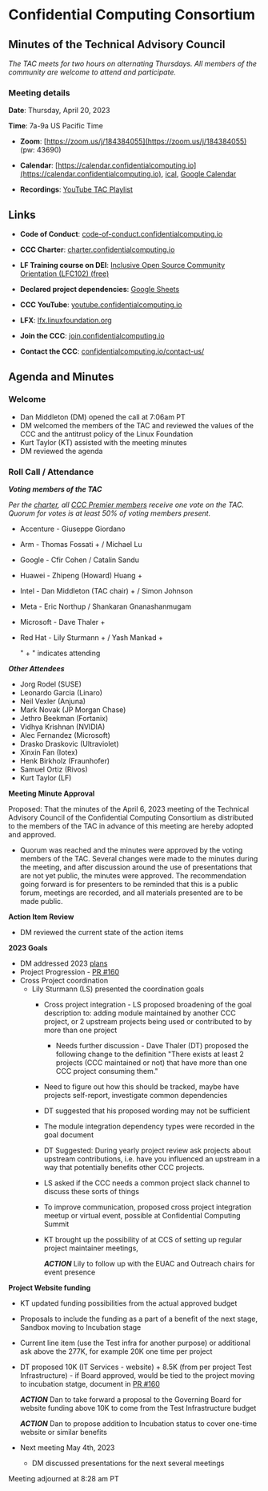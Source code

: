 # Confidential Computing Consortium

## Minutes of the Technical Advisory Council

*The TAC meets for two hours on alternating Thursdays. All members of the community are welcome to attend and participate.*

### Meeting details

**Date**: Thursday, April 20, 2023

**Time**: 7a-9a US Pacific Time

* **Zoom**: [https://zoom.us/j/184384055](https://zoom.us/j/184384055) (pw: 43690)

* **Calendar**: [https://calendar.confidentialcomputing.io](https://calendar.confidentialcomputing.io),
[ical](https://calendar.google.com/calendar/ical/c\_c0pcihr7n2n1k3a38i32d9ag10%40group.calendar.google.com/public/basic.ics),
[Google Calendar](https://calendar.google.com/calendar/u/0/r?cid=c\_c0pcihr7n2n1k3a38i32d9ag10@group.calendar.google.com)

* **Recordings**: [YouTube TAC Playlist](https://www.youtube.com/playlist?list=PLmfkUJc39uMjaB_I1dYW72I44kr9QzG_B)

## Links

* **Code of Conduct**: [code-of-conduct.confidentialcomputing.io](https://code-of-conduct.confidentialcomputing.io)

* **CCC Charter**: [charter.confidentialcomputing.io](https://charter.confidentialcomputing.io)

* **LF Training course on DEI**: [Inclusive Open Source Community Orientation (LFC102) (free)](https://training.linuxfoundation.org/training/inclusive-open-source-community-orientation-lfc102/)

* **Declared project dependencies**: [Google Sheets](https://docs.google.com/spreadsheets/d/1UKnbbGWXYLjnPZsox3zmYo59nv3XSXjePfas5E2fER0/edit#gid=0)

* **CCC YouTube**: [youtube.confidentialcomputing.io](https://youtube.confidentialcomputing.io)

* **LFX**: [lfx.linuxfoundation.org](https://lfx.linuxfoundation.org)

* **Join the CCC**: [join.confidentialcomputing.io](https://join.confidentialcomputing.io)

* **Contact the CCC**: [confidentialcomputing.io/contact-us/](https://confidentialcomputing.io/contact-us/)

## Agenda and Minutes

### Welcome

* Dan Middleton (DM) opened the call at 7:06am PT
* DM welcomed the members of the TAC and reviewed the values of the CCC and the antitrust policy of the Linux Foundation
* Kurt Taylor (KT) assisted with the meeting minutes
* DM reviewed the agenda

### Roll Call / Attendance

***Voting members of the TAC***

*Per the [charter](https://charter.confidentialcomputing.io), all [CCC Premier members](https://confidentialcomputing.io/members/) receive one vote on the TAC. Quorum for votes is at least 50% of voting members present.*

* Accenture - Giuseppe Giordano 
* Arm - Thomas Fossati + / Michael Lu
* Google - Cfir Cohen / Catalin Sandu
* Huawei - Zhipeng (Howard) Huang +
* Intel - Dan Middleton (TAC chair) + / Simon Johnson
* Meta - Eric Northup / Shankaran Gnanashanmugam
* Microsoft - Dave Thaler + 
* Red Hat - Lily Sturmann  + / Yash Mankad +

   " + " indicates attending

***Other Attendees***

* Jorg Rodel (SUSE)
* Leonardo Garcia (Linaro)
* Neil Vexler  (Anjuna)
* Mark Novak (JP Morgan Chase)
* Jethro Beekman (Fortanix)
* Vidhya Krishnan (NVIDIA)
* Alec Fernandez (Microsoft)
* Drasko Draskovic (Ultraviolet)
* Xinxin Fan (Iotex)
* Henk Birkholz (Fraunhofer)
* Samuel Ortiz (Rivos)
* Kurt Taylor (LF)


**Meeting Minute Approval**

Proposed: That the minutes of the April 6, 2023 meeting of the Technical Advisory Council of the Confidential Computing Consortium as distributed to the members of the TAC in advance of this meeting are hereby adopted and approved.

* Quorum was reached and the minutes were approved by the voting members of the TAC. Several changes were made to the minutes during the meeting, and after discussion around the use of presentations that are not yet public, the minutes were approved. The recommendation going forward is for presenters to be reminded that this is a public forum, meetings are recorded, and all materials presented are to be made public.


**Action Item Review**

* DM reviewed the current state of the action items


**2023 Goals**

* DM addressed 2023 [plans](https://docs.google.com/document/d/1BLsI0hv9ybHl-FBNqHp6bJzy6ng8yKs__556bTqBswc/edit)
* Project Progression - [PR #160](https://github.com/confidential-computing/governance/pull/160)
* Cross Project coordination
  * Lily Sturmann (LS) presented the coordination goals
    * Cross project integration - LS proposed broadening of the goal description to: adding module maintained by another CCC project, or 2 upstream projects being used or contributed to by more than one project
      * Needs further discussion - Dave Thaler (DT) proposed the following change to the definition "There exists at least 2 projects (CCC maintained or not) that have more than one CCC project consuming them."
    * Need to figure out how this should be tracked, maybe have projects self-report, investigate common dependencies
    * DT suggested that his proposed wording may not be sufficient
    * The module integration dependency types were recorded in the goal document
    * DT Suggested: During yearly project review ask projects about upstream contributions, i.e. have you influenced an upstream in a way that potentially benefits other CCC projects. 
    * LS asked if the CCC needs a common project slack channel to discuss these sorts of things
    * To improve communication, proposed cross project integration meetup or virtual event, possible at Confidential Computing Summit
    * KT brought up the possibility of at CCS of setting up regular project maintainer meetings, 
    
      ***ACTION*** Lily to follow up with the EUAC and Outreach chairs for event presence


**Project Website funding**
* KT updated funding possibilities from the actual approved budget
* Proposals to include the funding as a part of a benefit of the next stage, Sandbox moving to Incubation stage
* Current line item (use the Test infra for another purpose) or additional ask above the 277K, for example 20K one time per project
* DT proposed 10K (IT Services - website) + 8.5K (from per project Test Infrastructure) - if Board approved, would be tied to the project moving to incubation statge, document in [PR #160](https://github.com/confidential-computing/governance/pull/160)

  ***ACTION*** Dan to take forward a proposal to the Governing Board for website funding above 10K to come from the Test Infrastructure budget
  
  ***ACTION*** Dan to propose addition to Incubation status to cover one-time website or similar benefits


* Next meeting May 4th, 2023
  * DM discussed presentations for the next several meetings


Meeting adjourned at 8:28 am PT
